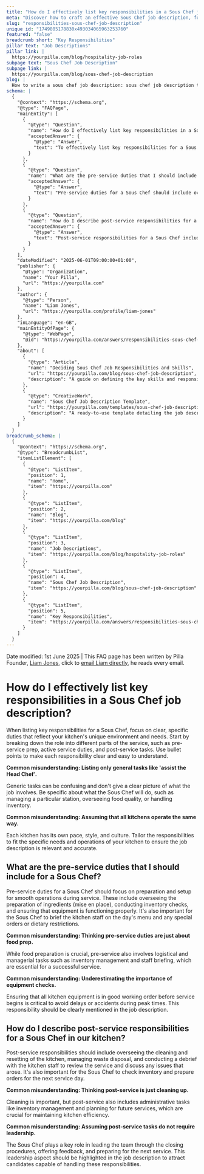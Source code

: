 ```yaml
---
title: "How do I effectively list key responsibilities in a Sous Chef job description?"
meta: "Discover how to craft an effective Sous Chef job description, focusing on specific pre-service, active service, and post-service responsibilities."
slug: "responsibilities-sous-chef-job-description"
unique id: "1749805178830x493034065963253760"
featured: "false"
breadcrumb short: "Key Responsibilities"
pillar text: "Job Descriptions"
pillar link: |
  https://yourpilla.com/blog/hospitality-job-roles
subpage text: "Sous Chef Job Description"
subpage link: |
  https://yourpilla.com/blog/sous-chef-job-description
blog: |
  How to write a sous chef job description: sous chef job description template included.
schema: |
  {
    "@context": "https://schema.org",
    "@type": "FAQPage",
    "mainEntity": [
      {
        "@type": "Question",
        "name": "How do I effectively list key responsibilities in a Sous Chef job description?",
        "acceptedAnswer": {
          "@type": "Answer",
          "text": "To effectively list key responsibilities for a Sous Chef, focus on specific duties that reflect your kitchen's unique needs. Break down the role into different service stages such as pre-service preparation, active service duties, and post-service tasks. Clearly detail each responsibility with bullet points, including managing specific stations, overseeing food quality, and handling inventory."
        }
      },
      {
        "@type": "Question",
        "name": "What are the pre-service duties that I should include for a Sous Chef?",
        "acceptedAnswer": {
          "@type": "Answer",
          "text": "Pre-service duties for a Sous Chef should include overseeing the preparation of ingredients (mise en place), conducting inventory checks, and ensuring that kitchen equipment is functioning properly. It's also important for the Sous Chef to brief the kitchen staff on the day's menu and any special orders or dietary restrictions."
        }
      },
      {
        "@type": "Question",
        "name": "How do I describe post-service responsibilities for a Sous Chef in our kitchen?",
        "acceptedAnswer": {
          "@type": "Answer",
          "text": "Post-service responsibilities for a Sous Chef include overseeing the cleaning and resetting of the kitchen, managing waste disposal, and conducting a debrief with the kitchen staff. This role also involves checking inventory and preparing orders for the next service day, highlighting the leadership needed to guide the team through these processes."
        }
      }
    ],
    "dateModified": "2025-06-01T09:00:00+01:00",
    "publisher": {
      "@type": "Organization",
      "name": "Your Pilla",
      "url": "https://yourpilla.com"
    },
    "author": {
      "@type": "Person",
      "name": "Liam Jones",
      "url": "https://yourpilla.com/profile/liam-jones"
    },
    "inLanguage": "en-GB",
    "mainEntityOfPage": {
      "@type": "WebPage",
      "@id": "https://yourpilla.com/answers/responsibilities-sous-chef-job-description"
    },
    "about": [
      {
        "@type": "Article",
        "name": "Deciding Sous Chef Job Responsibilities and Skills",
        "url": "https://yourpilla.com/blog/sous-chef-job-description",
        "description": "A guide on defining the key skills and responsibilities needed in a Sous Chef job description tailored to your kitchen's specific needs."
      },
      {
        "@type": "CreativeWork",
        "name": "Sous Chef Job Description Template",
        "url": "https://yourpilla.com/templates/sous-chef-job-description",
        "description": "A ready-to-use template detailing the job description for a Sous Chef, focusing on responsibilities and skills necessary for effective kitchen management."
      }
    ]
  }
breadcrumb_schema: |
  {
    "@context": "https://schema.org",
    "@type": "BreadcrumbList",
    "itemListElement": [
      {
        "@type": "ListItem",
        "position": 1,
        "name": "Home",
        "item": "https://yourpilla.com"
      },
      {
        "@type": "ListItem",
        "position": 2,
        "name": "Blog",
        "item": "https://yourpilla.com/blog"
      },
      {
        "@type": "ListItem",
        "position": 3,
        "name": "Job Descriptions",
        "item": "https://yourpilla.com/blog/hospitality-job-roles"
      },
      {
        "@type": "ListItem",
        "position": 4,
        "name": "Sous Chef Job Description",
        "item": "https://yourpilla.com/blog/sous-chef-job-description"
      },
      {
        "@type": "ListItem",
        "position": 5,
        "name": "Key Responsibilities",
        "item": "https://yourpilla.com/answers/responsibilities-sous-chef-job-description"
      }
    ]
  }
---
```


Date modified: 1st June 2025 | This FAQ page has been written by Pilla Founder, [Liam Jones](https://yourpilla.com/profile/liam-jones), click to [email Liam directly](https://mailto:liam@yourpilla.com), he reads every email.

# How do I effectively list key responsibilities in a Sous Chef job description?

When listing key responsibilities for a Sous Chef, focus on clear, specific duties that reflect your kitchen's unique environment and needs. Start by breaking down the role into different parts of the service, such as pre-service prep, active service duties, and post-service tasks. Use bullet points to make each responsibility clear and easy to understand.

**Common misunderstanding: Listing only general tasks like 'assist the Head Chef'.**

Generic tasks can be confusing and don't give a clear picture of what the job involves. Be specific about what the Sous Chef will do, such as managing a particular station, overseeing food quality, or handling inventory.

**Common misunderstanding: Assuming that all kitchens operate the same way.**

Each kitchen has its own pace, style, and culture. Tailor the responsibilities to fit the specific needs and operations of your kitchen to ensure the job description is relevant and accurate.

## What are the pre-service duties that I should include for a Sous Chef?

Pre-service duties for a Sous Chef should focus on preparation and setup for smooth operations during service. These include overseeing the preparation of ingredients (mise en place), conducting inventory checks, and ensuring that equipment is functioning properly. It's also important for the Sous Chef to brief the kitchen staff on the day's menu and any special orders or dietary restrictions.

**Common misunderstanding: Thinking pre-service duties are just about food prep.**

While food preparation is crucial, pre-service also involves logistical and managerial tasks such as inventory management and staff briefing, which are essential for a successful service.

**Common misunderstanding: Underestimating the importance of equipment checks.**

Ensuring that all kitchen equipment is in good working order before service begins is critical to avoid delays or accidents during peak times. This responsibility should be clearly mentioned in the job description.

## How do I describe post-service responsibilities for a Sous Chef in our kitchen?

Post-service responsibilities should include overseeing the cleaning and resetting of the kitchen, managing waste disposal, and conducting a debrief with the kitchen staff to review the service and discuss any issues that arose. It's also important for the Sous Chef to check inventory and prepare orders for the next service day.

**Common misunderstanding: Thinking post-service is just cleaning up.**

Cleaning is important, but post-service also includes administrative tasks like inventory management and planning for future services, which are crucial for maintaining kitchen efficiency.

**Common misunderstanding: Assuming post-service tasks do not require leadership.**

The Sous Chef plays a key role in leading the team through the closing procedures, offering feedback, and preparing for the next service. This leadership aspect should be highlighted in the job description to attract candidates capable of handling these responsibilities.